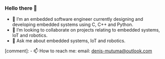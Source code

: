 ### Hello there 👋

- 🔭 I’m an embedded software engineer currently designing and developing embedded systems using C, C++ and Python.
- 👯 I’m looking to collaborate on projects relating to embedded systems, IoT and robotics.
- 💬 Ask me about embedded systems, IoT and robotics.


[comment]: - 📫 How to reach me: email: denis-mutuma@outlook.com
